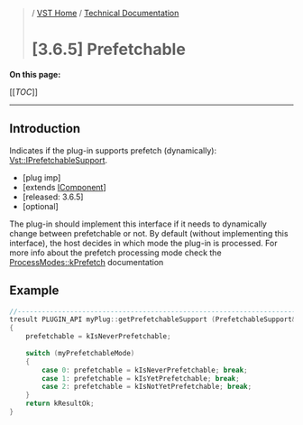 >/ [VST Home](../../../) / [Technical Documentation](../../Index.md)
>
># \[3.6.5\] Prefetchable

**On this page:**

[[_TOC_]]

---

## Introduction

Indicates if the plug-in supports prefetch (dynamically): [Vst::IPrefetchableSupport](https://steinbergmedia.github.io/vst3_doc/vstinterfaces/classSteinberg_1_1Vst_1_1IPrefetchableSupport.html).

- \[plug imp\]
- [extends [IComponent](https://steinbergmedia.github.io/vst3_doc/vstinterfaces/classSteinberg_1_1Vst_1_1IComponent.html)]
- \[released: 3.6.5\]
- \[optional\]

The plug-in should implement this interface if it needs to dynamically change between prefetchable or not. By default (without implementing this interface), the host decides in which mode the plug-in is processed. For more info about the prefetch processing mode check the [ProcessModes::kPrefetch](https://steinbergmedia.github.io/vst3_doc/vstinterfaces/namespaceSteinberg_1_1Vst.html#ae514554bd822c5370bf9496c70302e31a3b1caa5d658939c027cbb7759358a88a) documentation

## Example

``` c++
//------------------------------------------------------------------------
tresult PLUGIN_API myPlug::getPrefetchableSupport (PrefetchableSupport& prefetchable)
{
    prefetchable = kIsNeverPrefetchable;
 
    switch (myPrefetchableMode)
    {
        case 0: prefetchable = kIsNeverPrefetchable; break;
        case 1: prefetchable = kIsYetPrefetchable; break;
        case 2: prefetchable = kIsNotYetPrefetchable; break;
    }
    return kResultOk;
}
```
